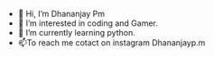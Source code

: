 - 👋 Hi, I’m Dhananjay Pm 
- 👀 I’m interested in coding and Gamer.
- 🌱 I’m currently learning python.
- 📫To reach me cotact on instagram Dhananjayp.m

<!---
DhanuE-33/DhanuE-33 is a ✨ special ✨ repository because its `README.md` (this file) appears on your GitHub profile.
You can click the Preview link to take a look at your changes.
--->

